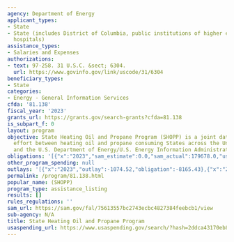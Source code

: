 ```yaml
---
agency: Department of Energy
applicant_types:
- State
- State (includes District of Columbia, public institutions of higher education and
  hospitals)
assistance_types:
- Salaries and Expenses
authorizations:
- text: 97-258. 31 U.S.C. &sect; 6304.
  url: https://www.govinfo.gov/link/uscode/31/6304
beneficiary_types:
- State
categories:
- Energy - General Information Services
cfda: '81.138'
fiscal_year: '2023'
grants_url: https://grants.gov/search-grants?cfda=81.138
is_subpart_f: 0
layout: program
objective: State Heating Oil and Propane Program (SHOPP) is a joint data collection
  effort between heating oil and propane consuming States across the United States
  and the U.S. Department of Energy/U.S. Energy Information Administration (EIA).
obligations: '[{"x":"2023","sam_estimate":0.0,"sam_actual":179678.0,"usa_spending_actual":170477.49},{"x":"2024","sam_estimate":0.0,"sam_actual":182635.0,"usa_spending_actual":174256.62},{"x":"2025","sam_estimate":0.0,"sam_actual":189366.0,"usa_spending_actual":0.0}]'
other_program_spending: null
outlays: '[{"x":"2023","outlay":-1074.52,"obligation":-8165.43},{"x":"2024","outlay":0.0,"obligation":43657.0},{"x":"2025","outlay":0.0,"obligation":0.0}]'
permalink: /program/81.138.html
popular_name: (SHOPP)
program_type: assistance_listing
results: []
rules_regulations: ''
sam_url: https://sam.gov/fal/75613557bc2743ecbc4827384feebcb1/view
sub-agency: N/A
title: State Heating Oil and Propane Program
usaspending_url: https://www.usaspending.gov/search/?hash=2ddca43170eb87cfd5001912b3cc94eb
---
```

